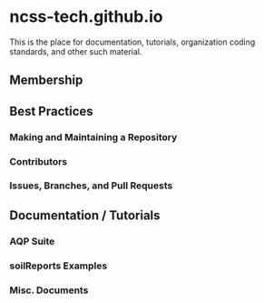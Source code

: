 # ncss-tech.github.io
This is the place for documentation, tutorials, organization coding standards, and other such material.

## Membership


## Best Practices

### Making and Maintaining a Repository

### Contributors

### Issues, Branches, and Pull Requests


## Documentation / Tutorials

### AQP Suite

### soilReports Examples

### Misc. Documents



